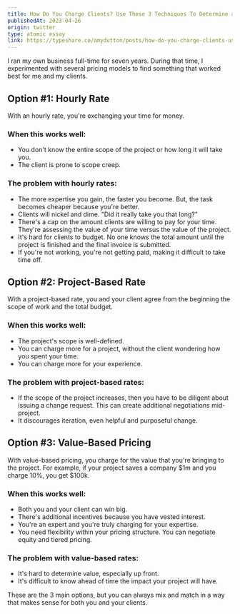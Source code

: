```yaml
---
title: How Do You Charge Clients? Use These 3 Techniques To Determine a Pricing Model that Works for You
publishedAt: 2023-04-26
origin: twitter
type: atomic essay
link: https://typeshare.co/amydutton/posts/how-do-you-charge-clients-use-these-3-techniques-to-determine-a-pricing-model-that-works-for-you
---
```


I ran my own business full-time for seven years. During that time, I experimented with several pricing models to find something that worked best for me and my clients.

## Option #1: Hourly Rate

With an hourly rate, you're exchanging your time for money.

### When this works well:

- You don't know the entire scope of the project or how long it will take you.
- The client is prone to scope creep.

### The problem with hourly rates:

- The more expertise you gain, the faster you become. But, the task becomes cheaper because you're better.
- Clients will nickel and dime. "Did it really take you that long?"
- There's a cap on the amount clients are willing to pay for your time. They're assessing the value of your time versus the value of the project.
- It's hard for clients to budget. No one knows the total amount until the project is finished and the final invoice is submitted.
- If you're not working, you're not getting paid, making it difficult to take time off.

## Option #2: Project-Based Rate

With a project-based rate, you and your client agree from the beginning the scope of work and the total budget.

### When this works well:

- The project's scope is well-defined.
- You can charge more for a project, without the client wondering how you spent your time.
- You can charge more for your experience.

### The problem with project-based rates:

- If the scope of the project increases, then you have to be diligent about issuing a change request. This can create additional negotiations mid-project.
- It discourages iteration, even helpful and purposeful change.

## Option #3: Value-Based Pricing

With value-based pricing, you charge for the value that you're bringing to the project. For example, if your project saves a company $1m and you charge 10%, you get $100k.

### When this works well:

- Both you and your client can win big.
- There's additional incentives because you have vested interest.
- You're an expert and you're truly charging for your expertise.
- You need flexibility within your pricing structure. You can negotiate equity and tiered pricing.

### The problem with value-based rates:

- It's hard to determine value, especially up front.
- It's difficult to know ahead of time the impact your project will have.

These are the 3 main options, but you can always mix and match in a way that makes sense for both you and your clients.
